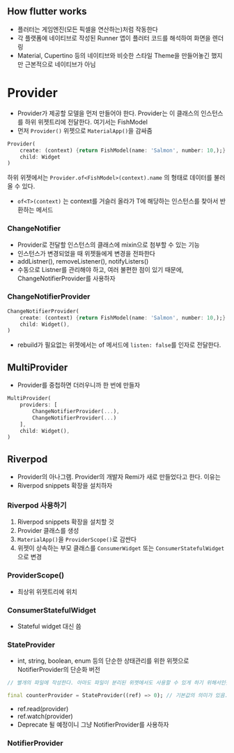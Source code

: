 ## How flutter works

- 플러터는 게임엔진(모든 픽셀을 연산하는)처럼 작동한다
- 각 플랫폼에 네이티브로 작성된 Runner 앱이 플러터 코드를 해석하여 화면을 렌더링
- Material, Cupertino 등의 네이티브와 비슷한 스타일 Theme을 만들어놓긴 했지만 근본적으로 네이티브가 아님

# Provider

- Provider가 제공할 모델을 먼저 만들어야 한다. Provider는 이 클래스의 인스턴스를 하위 위젯트리에 전달한다. 여기서는 FishModel
- 먼저 `Provider()` 위젯으로 `MaterialApp()`을 감싸줌

```dart
Provider(
	create: (context) {return FishModel(name: 'Salmon', number: 10,);}
	child: Widget
)
```

하위 위젯에서는 `Provider.of<FishModel>(context).name` 의 형태로 데이터를 불러올 수 있다.

- `of<T>(context)` 는 context를 거슬러 올라가 T에 해당하는 인스턴스를 찾아서 반환하는 메서드

### ChangeNotifier

- Provider로 전달할 인스턴스의 클래스에 mixin으로 첨부할 수 있는 기능
- 인스턴스가 변경되었을 때 위젯들에게 변경을 전파한다
- addListner(), removeListener(), notifyListers()
- 수동으로 Listner를 관리해야 하고, 여러 불편한 점이 있기 때문에, ChangeNotifierProvider를 사용하자

### ChangeNotifierProvider

```dart
ChangeNotifierProvider(
	create: (context) {return FishModel(name: 'Salmon', number: 10,);}
	child: Widget(),
)
```

- rebuild가 필요없는 위젯에서는 of 메서드에 `listen: false`를 인자로 전달한다.

## MultiProvider

- Provider를 중첩하면 더러우니까 한 번에 만들자

```dart
MultiProvider(
	providers: [
		ChangeNotifierProvider(...),
		ChangeNotifierProvider(...)
	],
	child: Widget(),
)
```

## Riverpod

- Provider의 아나그램. Provider의 개발자 Remi가 새로 만들었다고 한다. 이유는
- Riverpod snippets 확장을 설치하자

### Riverpod 사용하기

1. Riverpod snippets 확장을 설치할 것
2. Provider 클래스를 생성
3. `MaterialApp()`을 `ProviderScope()`로 감싼다
4. 위젯이 상속하는 부모 클래스를 `ConsumerWidget` 또는 `ConsumerStatefulWidget` 으로 변경


### ProviderScope()

- 최상위 위젯트리에 위치

### ConsumerStatefulWidget

- Stateful widget 대신 씀

### StateProvider

- int, string, boolean, enum 등의 단순한 상태관리를 위한 위젯으로 NotifierProvider의 단순화 버전

```dart
// 별개의 파일에 작성한다. 아마도 파일이 분리된 위젯에서도 사용할 수 있게 하기 위해서인듯?

final counterProvider = StateProvider((ref) => 0); // 기본값의 의미가 있음.
```

- ref.read(provider)
- ref.watch(provider)
- Deprecate 될 예정이니 그냥 NotifierProvider를 사용하자

### NotifierProvider

